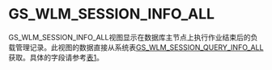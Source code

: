 # GS\_WLM\_SESSION\_INFO\_ALL<a name="ZH-CN_TOPIC_0242385925"></a>

GS\_WLM\_SESSION\_INFO\_ALL视图显示在数据库主节点上执行作业结束后的负载管理记录。此视图的数据直接从系统表[GS\_WLM\_SESSION\_QUERY\_INFO\_ALL](GS_WLM_SESSION_QUERY_INFO_ALL.md)获取。具体的字段请参考[表1](GS_WLM_SESSION_HISTORY.md#zh-cn_topic_0237122397_zh-cn_topic_0112535431_table75981925115018)。

